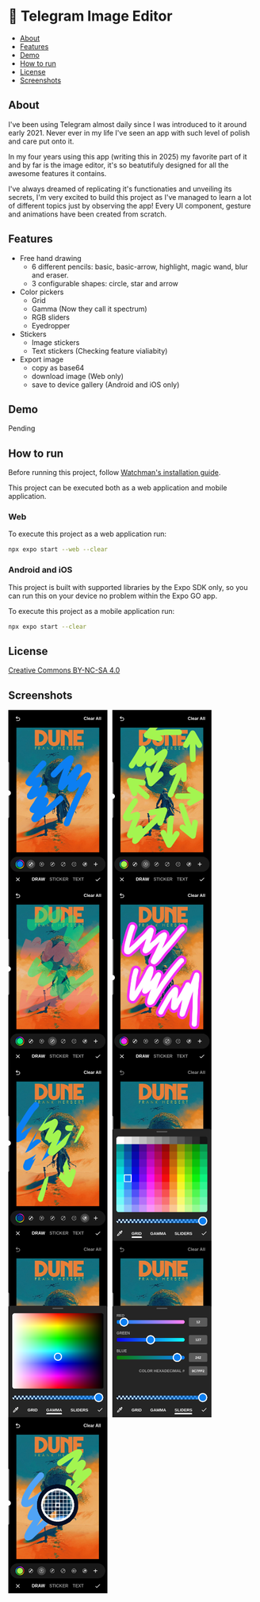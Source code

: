 # 🎨 Telegram Image Editor

- [About](#about)
- [Features](#features)
- [Demo](#demo)
- [How to run](#how-to-run)
- [License](#license)
- [Screenshots](#screenshots)

## About
I've been using Telegram almost daily since I was introduced to it around early 2021. Never ever in my life I've seen an app with such level of polish and care put onto it.

In my four years using this app (writing this in 2025) my favorite part of it and by far is the image editor, it's so beatutifuly designed for all the awesome features it contains.

I've always dreamed of replicating it's functionaties and unveiling its secrets, I'm very excited to build this project as I've managed to learn a lot of different topics just by observing the app! Every UI component, gesture and animations have been created from scratch.

## Features
- Free hand drawing
    - 6 different pencils: basic, basic-arrow, highlight, magic wand, blur and eraser.
    - 3 configurable shapes: circle, star and arrow
- Color pickers
    - Grid
    - Gamma (Now they call it spectrum)
    - RGB sliders
    - Eyedropper
- Stickers
    - Image stickers
    - Text stickers (Checking feature vialiabity)
- Export image
    - copy as base64
    - download image (Web only)
    - save to device gallery (Android and iOS only)

## Demo
Pending

## How to run
Before running this project, follow [Watchman's installation guide](https://facebook.github.io/watchman/docs/install#buildinstall).

This project can be executed both as a web application and mobile application.

### Web
To execute this project as a web application run:
```sh
npx expo start --web --clear
```

### Android and iOS
This project is built with supported libraries by the Expo SDK only, so you can run this on your device no problem within the Expo GO app.

To execute this project as a mobile application run:
```sh
npx expo start --clear
```

## License
[Creative Commons BY-NC-SA 4.0](https://creativecommons.org/licenses/by-nc-sa/4.0/)

## Screenshots
<img style="float: left; margin-right: 10px" width="200px" src="./docs/images/penciil-basic.png" alt="Basic pencil">
<img style="float: left; margin-right: 10px" width="200px" src="./docs/images/pencil-arrow.png" alt="Arrow pencil">
<img style="float: left; margin-right: 10px" width="200px" src="./docs/images/pencil-highlight.png" alt="Highlight pencil">
<img style="float: left; margin-right: 10px" width="200px" src="./docs/images/pencil-wand.png" alt="Wand pencil">
<img style="float: left; margin-right: 10px" width="200px" src="./docs/images/pencil-eraser.png" alt="Eraser pencil">

<img style="float: left; margin-right: 10px" width="200px" src="./docs/images/color-picker-grid.png" alt="Grid color picker">
<img style="float: left; margin-right: 10px" width="200px" src="./docs/images/color-picker-gamma.png" alt="Spectrum color picker">
<img style="float: left; margin-right: 10px" width="200px" src="./docs/images/color-picker-rgb.png" alt="RGB color picker">
<img style="float: left; margin-right: 10px" width="200px" src="./docs/images/color-picker-eyedropper.png" alt="Eyedropper">